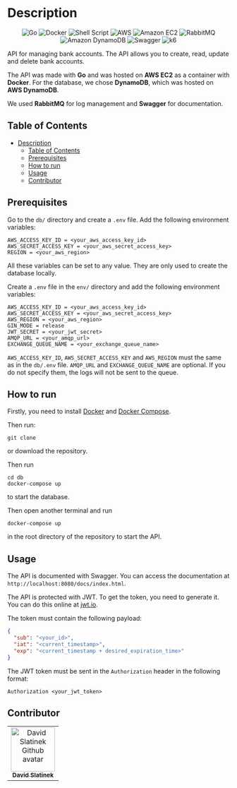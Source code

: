 # Description

<div align="center">
    <img alt="Go" src="https://img.shields.io/badge/Go-00ADD8?style=for-the-badge&logo=go&logoColor=white"/>
    <img alt="Docker" src="https://img.shields.io/badge/Docker-2496ED?style=for-the-badge&logo=docker&logoColor=white">
    <img alt="Shell Script" src="https://img.shields.io/badge/Shell_Script-121011?style=for-the-badge&logo=gnu-bash&logoColor=white"/>
    <img alt="AWS" src="https://img.shields.io/badge/Amazon_AWS-232F3E?style=for-the-badge&logo=amazonaws&logoColor=white"/>
    <img alt="Amazon EC2" src="https://img.shields.io/badge/Amazon_EC2-FF9900?style=for-the-badge&logo=amazonec2&logoColor=white"/>
    <img alt="RabbitMQ" src="https://img.shields.io/badge/RabbitMQ-FF6600?style=for-the-badge&logo=RabbitMQ&logoColor=white"/>
    <img alt="Amazon DynamoDB" src="https://img.shields.io/badge/Amazon_DynamoDB-4053D6?style=for-the-badge&logo=Amazon-DynamoDB&logoColor=white"/>
    <img alt="Swagger" src="https://img.shields.io/badge/Swagger-85EA2D?style=for-the-badge&logo=Swagger&logoColor=white"/>
    <img alt="k6" src="https://img.shields.io/badge/k6-7D64FF?style=for-the-badge&logo=k6&logoColor=white"/>
</div>

API for managing bank accounts. The API allows you to create, read, update and delete bank accounts.

The API was made with **Go** and was hosted on **AWS EC2** as a container with **Docker**. For the database, we chose
**DynamoDB**, which was hosted on **AWS DynamoDB**.

We used **RabbitMQ** for log management and **Swagger** for documentation.

## Table of Contents

- [Description](#description)
    - [Table of Contents](#table-of-contents)
    - [Prerequisites](#prerequisites)
    - [How to run](#how-to-run)
    - [Usage](#usage)
    - [Contributor](#contributor)

## Prerequisites

Go to the `db/` directory and create a `.env` file. Add the following environment variables:

```env
AWS_ACCESS_KEY_ID = <your_aws_access_key_id>
AWS_SECRET_ACCESS_KEY = <your_aws_secret_access_key>
REGION = <your_aws_region>
```

All these variables can be set to any value. They are only used to create the database locally.

Create a `.env` file in the `env/` directory and add the following environment variables:

```env
AWS_ACCESS_KEY_ID = <your_aws_access_key_id>
AWS_SECRET_ACCESS_KEY = <your_aws_secret_access_key>
AWS_REGION = <your_aws_region>
GIN_MODE = release
JWT_SECRET = <your_jwt_secret>
AMQP_URL = <your_amqp_url>
EXCHANGE_QUEUE_NAME = <your_exchange_queue_name>
```

`AWS_ACCESS_KEY_ID`, `AWS_SECRET_ACCESS_KEY` and `AWS_REGION` must the same as in the `db/.env` file. `AMQP_URL`
and `EXCHANGE_QUEUE_NAME` are optional. If you do not specify them, the logs will not be sent to the queue.

## How to run

Firstly, you need to install [Docker](https://www.docker.com/) and [Docker Compose](https://docs.docker.com/compose/).

Then run:

```shell
git clone
```

or download the repository.

Then run

```shell
cd db
docker-compose up
```

to start the database.

Then open another terminal and run

```shell
docker-compose up
```

in the root directory of the repository to start the API.

## Usage

The API is documented with Swagger. You can access the documentation at `http://localhost:8080/docs/index.html`.

The API is protected with JWT. To get the token, you need to generate it. You can do this online
at [jwt.io](https://jwt.io/).

The token must contain the following payload:

```json
{
  "sub": "<your_id>",
  "iat": "<current_timestamp>",
  "exp": "<current_timestamp + desired_expiration_time>"
}
```

The JWT token must be sent in the `Authorization` header in the following format:

```text
Authorization <your_jwt_token>
```

## Contributor

<table>
    <tbody>
        <tr>
            <td align="center">
                <a href="https://github.com/david-slatinek">
                    <img src="https://avatars.githubusercontent.com/u/79467409?v=4" width="100px;" alt="David Slatinek Github avatar"/>
                    <br/>
                    <sub><b>David Slatinek</b></sub>
                </a>
            </td>
        </tr>
    </tbody>
</table>
